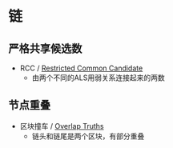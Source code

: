# 链

## 严格共享候选数

- RCC / [Restricted Common Candidate](https://zhuanlan.zhihu.com/p/33769864)
  - 由两个不同的ALS用弱关系连接起来的两数

## 节点重叠

- 区块撞车 / [Overlap Truths](https://zhuanlan.zhihu.com/p/33770218)
  - 链头和链尾是两个区块，有部分重叠
